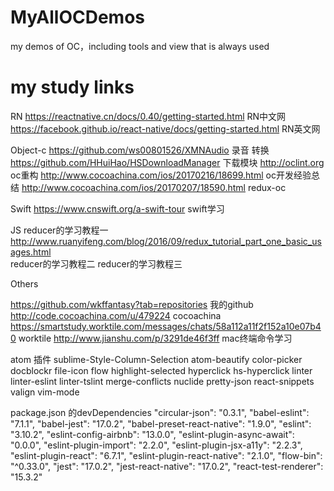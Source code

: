 # MyAllOCDemos
my demos of OC，including tools and view that is always used


# my study links

RN
https://reactnative.cn/docs/0.40/getting-started.html   RN中文网
https://facebook.github.io/react-native/docs/getting-started.html  RN英文网



Object-c
https://github.com/ws00801526/XMNAudio  录音 转换
https://github.com/HHuiHao/HSDownloadManager  下载模块
http://oclint.org   oc重构
http://www.cocoachina.com/ios/20170216/18699.html  oc开发经验总结
http://www.cocoachina.com/ios/20170207/18590.html redux-oc



Swift
https://www.cnswift.org/a-swift-tour  swift学习


JS
reducer的学习教程一
http://www.ruanyifeng.com/blog/2016/09/redux_tutorial_part_one_basic_usages.html  
reducer的学习教程二
reducer的学习教程三


Others

https://github.com/wkffantasy?tab=repositories   我的github
http://code.cocoachina.com/u/479224  cocoachina
https://smartstudy.worktile.com/messages/chats/58a112a11f2f152a10e07b40    worktile
http://www.jianshu.com/p/3291de46f3ff  mac终端命令学习

atom 插件
sublime-Style-Column-Selection
atom-beautify
color-picker
docblockr
file-icon
flow
highlight-selected
hyperclick
hs-hyperclick
linter
linter-eslint
linter-tslint
merge-conflicts
nuclide
pretty-json
react-snippets
valign
vim-mode



package.json 的devDependencies
"circular-json": "0.3.1",
"babel-eslint": "7.1.1",
"babel-jest": "17.0.2",
"babel-preset-react-native": "1.9.0",
"eslint": "3.10.2",
"eslint-config-airbnb": "13.0.0",
"eslint-plugin-async-await": "0.0.0",
"eslint-plugin-import": "2.2.0",
"eslint-plugin-jsx-a11y": "2.2.3",
"eslint-plugin-react": "6.7.1",
"eslint-plugin-react-native": "2.1.0",
"flow-bin": "^0.33.0",
"jest": "17.0.2",
"jest-react-native": "17.0.2",
"react-test-renderer": "15.3.2"

